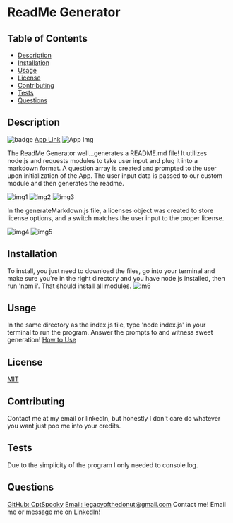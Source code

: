 # ReadMe Generator

  ## Table of Contents
  - [Description](#Description)
  - [Installation](#Installation)
  - [Usage](#Usage)
  - [License](#License)
  - [Contributing](#Contributing)
  - [Tests](#Tests)
  - [Questions](#Questions)

  ## Description
  ![badge](https://img.shields.io/badge/License-MIT-yellow.svg)
  [App Link](https://github.com/CptSpooky/ReadMeGenerator)
  ![App Img](https://user-images.githubusercontent.com/66426144/90993352-8fd79180-e582-11ea-9228-1f69c7442e96.png)

  The ReadMe Generator well...generates a README.md file! It utilizes node.js and requests modules to take user input and plug it into a markdown format. A question array is created and prompted to the user upon initialization of the App. The user input data is passed to our custom module and then generates the readme. 

  ![img1](https://user-images.githubusercontent.com/66426144/90992794-f8713f00-e57f-11ea-95b5-b4428298fbd5.png) 
  ![img2](https://user-images.githubusercontent.com/66426144/90992805-0a52e200-e580-11ea-8a7b-4342426e5a5a.png) 
  ![img3](https://user-images.githubusercontent.com/66426144/90992838-2787b080-e580-11ea-9a34-3179d1d6ed55.png) 

  In the generateMarkdown.js file, a licenses object was created to store license options, and a switch matches the user input to the proper license. 

  ![img4](https://user-images.githubusercontent.com/66426144/90992852-38382680-e580-11ea-96ae-18f095acfb08.png)
  ![img5](https://user-images.githubusercontent.com/66426144/90992975-e0e68600-e580-11ea-8583-ee8ad126605b.png)

  ## Installation
  To install, you just need to download the files, go into your terminal and make sure you're in the right directory and you have node.js installed, then run 'npm i'. That should install all modules. 
  ![im6](https://user-images.githubusercontent.com/66426144/90993037-40dd2c80-e581-11ea-9ec7-691d71531c43.png)

  ## Usage
  In the same directory as the index.js file, type 'node index.js' in your terminal to run the program. Answer the prompts to and witness sweet generation!
  [How to Use](https://drive.google.com/file/d/1Q2u4WFBGBWAeyGlXwXRSNLimt3_an9Nz/view)

  ## License
  [MIT](https://opensource.org/licenses/MIT)

  ## Contributing
  Contact me at my email or linkedIn, but honestly I don't care do whatever you want just pop me into your credits. 

  ## Tests
  Due to the simplicity of the program I only needed to console.log. 

  ## Questions
  [GitHub: CptSpooky](https://github.com/CptSpooky)
  [Email: legacyofthedonut@gmail.com](legacyofthedonut@gmail.com)
  Contact me! Email me or message me on LinkedIn!

  